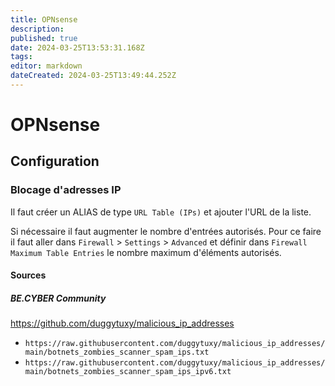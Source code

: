 ```yaml
---
title: OPNsense
description: 
published: true
date: 2024-03-25T13:53:31.168Z
tags: 
editor: markdown
dateCreated: 2024-03-25T13:49:44.252Z
---
```


# OPNsense

## Configuration

### Blocage d'adresses IP

Il faut créer un ALIAS de type `URL Table (IPs)` et ajouter l'URL de la liste.

Si nécessaire il faut augmenter le nombre d'entrées autorisés. Pour ce faire il faut aller dans `Firewall` > `Settings` > `Advanced` et définir dans `Firewall Maximum Table Entries` le nombre maximum d'éléments autorisés.

#### Sources

##### BE.CYBER Community

<https://github.com/duggytuxy/malicious_ip_addresses>

- `https://raw.githubusercontent.com/duggytuxy/malicious_ip_addresses/main/botnets_zombies_scanner_spam_ips.txt`
- `https://raw.githubusercontent.com/duggytuxy/malicious_ip_addresses/main/botnets_zombies_scanner_spam_ips_ipv6.txt`